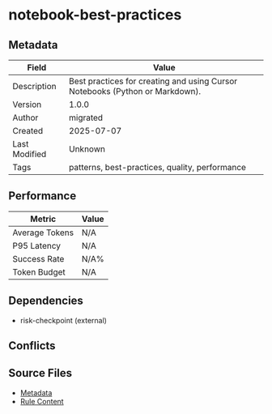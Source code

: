 # notebook-best-practices

## Metadata

| Field | Value |
|-------|-------|
| Description | Best practices for creating and using Cursor Notebooks (Python or Markdown). |
| Version | 1.0.0 |
| Author | migrated |
| Created | 2025-07-07 |
| Last Modified | Unknown |
| Tags | patterns, best-practices, quality, performance |

## Performance

| Metric | Value |
|--------|-------|
| Average Tokens | N/A |
| P95 Latency | N/A |
| Success Rate | N/A% |
| Token Budget | N/A |

## Dependencies

- risk-checkpoint (external)

## Conflicts


## Source Files

- [Metadata](400-patterns/notebook-best-practices.yaml)
- [Rule Content](400-patterns/notebook-best-practices.mdc)